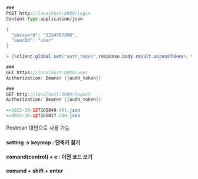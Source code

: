 ```java
###
POST http://localhost:8080/login
Content-Type:application/json

{
  "password": "1234567890",
  "userId": "user"
}

> {%client.global.set("auth_token",response.body.result.accessToken); %}

###
GET https://localhost:8080/user
Authorization: Bearer {{auth_token}}

###
GET http://localhost:8080/logout
Authorization: Bearer {{auth_token}}

<>2022-10-12T165849.401.json
<>2022-10-12T165827.200.json
```

Postman 대안으로 사용  가능

#### setting -> keymap : 단축키 찾기

#### comand(control) + e : 이전 코드 보기
#### comand + shift + enter
